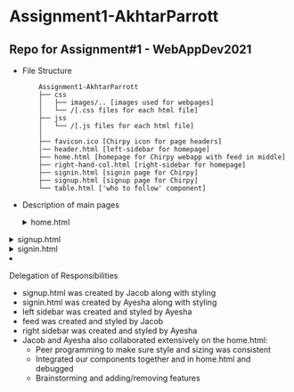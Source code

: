 # Assignment1-AkhtarParrott
## Repo for Assignment#1 - WebAppDev2021

- File Structure
    ```
        Assignment1-AkhtarParrott
        ├── css
        │   ├── images/.. [images used for webpages]
        │   └── /[.css files for each html file]
        ├── jss
        │   └── /[.js files for each html file]
        │   
        ├── favicon.ico [Chirpy icon for page headers]
        │── header.html [left-sidebar for homepage]
        ├── home.html [homepage for Chirpy webapp with feed in middle]
        ├── right-hand-col.html [right-sidebar for homepage]
        ├── signin.html [signin page for Chirpy]
        ├── signup.html [signup page for Chirpy]
        └── table.html ['who to follow' component]
    ```
- Description of main pages
    <details> 
    <summary>home.html </summary>

    This is the homepage the user will see once logged into the Chirpy webapp (our version of Twitter).
    Its basic structure is as follows:
        <details>
        <summary>1. Left sidebar</summary>

    - (Home)
    - (#Explore)
    - (Notifications)
    - (Messages)
    - (Bookmarks)
    - (Profile)
    - (Settings)
    - (Chirp)
            
        </details>

        <details>
        <summary>2. Feed</summary>

      - (Home header)
      - (ChirpBox)
      - (Feed which contains mockdata of Chirpy posts)

        </details>

        <details>
        <summary>3. Right sidebar</summary>

        - (Search box)
        - (News)
        - (Who to Follow)
        </details>

    </details>

    <details>
    <summary>signup.html</summary>

    Signup Page for Chirpy - all requirements met as specified for Assignment#1.
    We did not add the left-navbar for signup.html because that should only be accessed by a logged in user.
    </details>

    <details>
    <summary>signin.html</summary>

    Signin Page for Chirpy - all requirements met as specified for Assignment#1.
    We did not add the left-navbar for signin.html because that should only be accessed by a logged in user.
    </details>

- Delegation of Responsibilities
  - signup.html was created by Jacob along with styling
  - signin.html was created by Ayesha along with styling
  - left sidebar was created and styled by Ayesha
  - feed was created and styled by Jacob
  - right sidebar was created and styled by Ayesha
  - Jacob and Ayesha also collaborated extensively on the home.html:
    - Peer programming to make sure style and sizing was consistent
    - Integrated our components together and in home.html and debugged
    - Brainstorming and adding/removing features